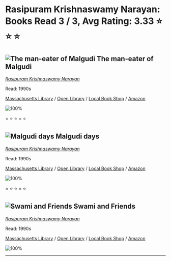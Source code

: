 # Rasipuram Krishnaswamy Narayan:  Books Read 3 / 3, Avg Rating: 3.33 :star: :star: :star:

## ![The man-eater of Malgudi](https://covers.openlibrary.org/b/id/8117518-M.jpg) The man-eater of Malgudi
*[Rasipuram Krishnaswamy Narayan](../authors/RasipuramKrishnaswamyNarayan)*

Read: 1990s

[Massachusetts Library](https://library.minlib.net/search/i=9780140118636) / [Open Library](https://openlibrary.org/isbn/9780140118636) / [Local Book Shop](https://bookshop.org/book/9780140118636) / [Amazon](https://amazon.com/dp/0434496014)

![100%](https://geps.dev/progress/100) 

:star: :star: :star: :star: :star:

## ![Malgudi days](https://covers.openlibrary.org/b/id/7981639-M.jpg) Malgudi days
*[Rasipuram Krishnaswamy Narayan](../authors/RasipuramKrishnaswamyNarayan)*

Read: 1990s

[Massachusetts Library](https://library.minlib.net/search/i=9788179320204) / [Open Library](https://openlibrary.org/isbn/9788179320204) / [Local Book Shop](https://bookshop.org/book/9788179320204) / [Amazon](https://amazon.com/dp/8179320200)

![100%](https://geps.dev/progress/100) 

:star: :star: :star: :star: :star:

## ![Swami and Friends](https://covers.openlibrary.org/b/id/7240802-M.jpg) Swami and Friends
*[Rasipuram Krishnaswamy Narayan](../authors/RasipuramKrishnaswamyNarayan)*

Read: 1990s

[Massachusetts Library](https://library.minlib.net/search/i=9780749304737) / [Open Library](https://openlibrary.org/isbn/9780749304737) / [Local Book Shop](https://bookshop.org/book/9780749304737) / [Amazon](https://amazon.com/dp/0434496138)

![100%](https://geps.dev/progress/100) 



---
